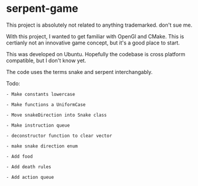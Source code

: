 # serpent-game
This project is absolutely not related to anything trademarked. don't sue me.

With this project, I wanted to get familiar with OpenGl and CMake.
This is certianly not an innovative game concept, but it's a good place to start.

This was developed on Ubuntu. Hopefully the codebase is cross platform compatible, but I don't know yet.

The code uses the terms snake and serpent interchangably.

Todo: 

    - Make constants lowercase

    - Make functions a UniformCase

    - Move snakeDirection into Snake class

    - Make instruction queue

    - deconstructor function to clear vector

    - make snake direction enum

    - Add food

    - Add death rules 

    - Add action queue